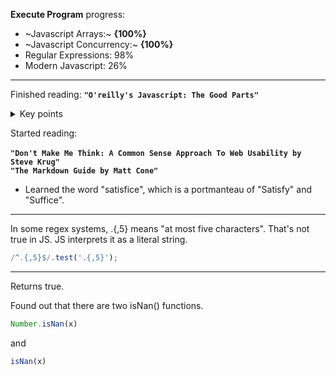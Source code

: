 **Execute Program** progress:

- ~Javascript Arrays:~ **{100%}**
- ~Javascript Concurrency:~ **{100%}**<br>
- Regular Expressions: 98%<br>
- Modern Javascript: 26%<br>

---

Finished reading: **`"O'reilly's Javascript: The Good Parts"`**
<details>
<summary>Key points</summary><br>
  
- Always use scope 
- Demystified some grammar 

</details>

Started reading:<br><br>
**`"Don't Make Me Think: A Common Sense Approach To Web Usability by Steve Krug"`**<br>
**`"The Markdown Guide by Matt Cone"`**<br>
- Learned the word "satisfice", which is a portmanteau of "Satisfy" and "Suffice".

---

In some regex systems, .{,5} means "at most five characters". That's not true in JS. JS interprets it as a literal string.
```js
/^.{,5}$/.test('.{,5}');
```

---

Returns true.

Found out that there are two isNan() functions.<br>
```js
Number.isNan(x)
``` 
and 
```js
isNan(x)
```
